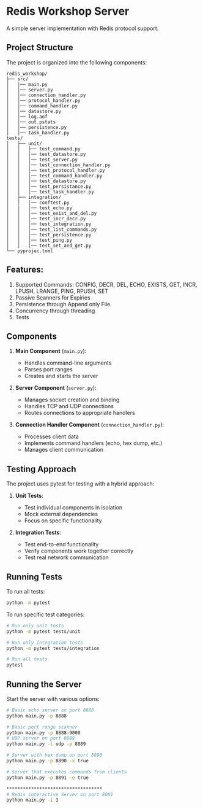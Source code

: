 # Redis Workshop Server

A simple server implementation with Redis protocol support.

## Project Structure

The project is organized into the following components:

```
redis_workshop/
├── src/
│   │── main.py              
│   │── server.py            
│   │── connection_handler.py
│   │── protocol_handler.py  
│   │── command_handler.py
│   │── datastore.py
│   │── log.aof
│   │── out.pstats
│   │── persistence.py
│   │── task_handler.py
tests/                  
│   ├── unit/               
│   │   ├── test_command.py
│   │   │── test_datastore.py
│   │   │── test_server.py
│   │   │── test_connection_handler.py
│   │   │── test_protocol_handler.py
│   │   │── test_command_handler.py
│   │   │── test_datastore.py
│   │   │── test_persistance.py
│   │   │── test_task_handler.py
│   ├── integration/
│   │   │── conftest.py
│   |   │── test_echo.py
│   │   │── test_exist_and_del.py
│   │   │── test_incr_decr.py
│   │   │── test_integration.py
│   │   │── test_list_commands.py
│   │   │── test_persistence.py
│   │   │── test_ping.py
│   │   │── test_set_and_get.py
└── pyprojec.toml

```
## Features:
1.  Supported Commands: CONFIG, DECR, DEL, ECHO, EXISTS, GET, INCR, LPUSH, LRANGE, PING, RPUSH, SET
2. Passive Scanners for Expiries
3. Persistence through Append only File.
4. Concurrency through threading
5. Tests


## Components

1. **Main Component** (`main.py`):
   - Handles command-line arguments
   - Parses port ranges
   - Creates and starts the server

2. **Server Component** (`server.py`):
   - Manages socket creation and binding
   - Handles TCP and UDP connections
   - Routes connections to appropriate handlers

3. **Connection Handler Component** (`connection_handler.py`):
   - Processes client data
   - Implements command handlers (echo, hex dump, etc.)
   - Manages client communication

## Testing Approach

The project uses pytest for testing with a hybrid approach:

1. **Unit Tests**:
   - Test individual components in isolation
   - Mock external dependencies
   - Focus on specific functionality

2. **Integration Tests**:
   - Test end-to-end functionality
   - Verify components work together correctly
   - Test real network communication

## Running Tests

To run all tests:

```bash
python -m pytest
```

To run specific test categories:

```bash
# Run only unit tests
python -m pytest tests/unit

# Run only integration tests
python -m pytest tests/integration

# Run all tests
pytest
```

## Running the Server

Start the server with various options:

```bash
# Basic echo server on port 8888
python main.py -p 8888

# Basic port range scanner
python main.py -p 8888-9000
# UDP server on port 8889
python main.py -l udp -p 8889

# Server with hex dump on port 8890
python main.py -p 8890 -x true

# Server that executes commands from clients
python main.py -p 8891 -e true

***********************************
# Redis interactive Server on port 8001
python main.py -i I

```